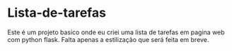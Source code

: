 # Lista-de-tarefas
Este é um projeto basico onde eu criei uma lista de tarefas em pagina web com python flask.
Falta apenas a estilização que será feita em breve.
